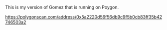 This is my version of Gomez that is running on Poygon. 

https://polygonscan.com/address/0x5a2220d56f56db9c9f5b0cb83ff35b42746503a2
